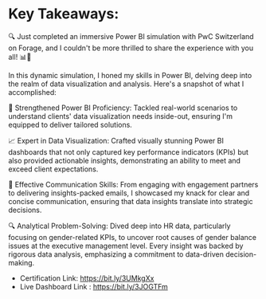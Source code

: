 # Key Takeaways:
🔍 Just completed an immersive Power BI simulation with PwC Switzerland on Forage, and I couldn't be more thrilled to share the experience with you all! 📊💼

In this dynamic simulation, I honed my skills in Power BI, delving deep into the realm of data visualization and analysis. Here's a snapshot of what I accomplished:

🎯 Strengthened Power BI Proficiency: 
Tackled real-world scenarios to understand clients' data visualization needs inside-out, ensuring I'm equipped to deliver tailored solutions.

📈 Expert in Data Visualization: 
Crafted visually stunning Power BI dashboards that not only captured key performance indicators (KPIs) but also provided actionable insights, demonstrating an ability to meet and exceed client expectations.

💬 Effective Communication Skills: 
From engaging with engagement partners to delivering insights-packed emails, I showcased my knack for clear and concise communication, ensuring that data insights translate into strategic decisions.

🔍 Analytical Problem-Solving: 
Dived deep into HR data, particularly focusing on gender-related KPIs, to uncover root causes of gender balance issues at the executive management level. Every insight was backed by rigorous data analysis, emphasizing a commitment to data-driven decision-making.

* Certification Link: https://bit.ly/3UMkgXx
* Live Dashboard Link : https://bit.ly/3JOGTFm
